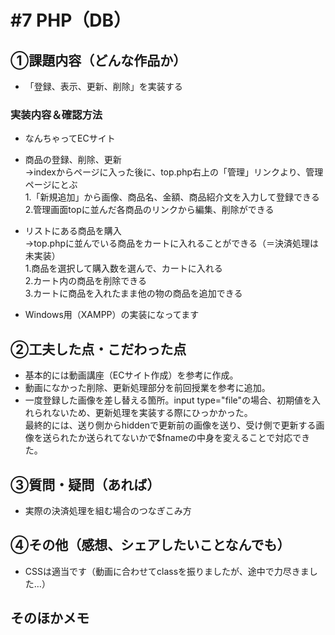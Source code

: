 # #7 PHP（DB）
## ①課題内容（どんな作品か）
- 「登録、表示、更新、削除」を実装する

### 実装内容＆確認方法
- なんちゃってECサイト
- 商品の登録、削除、更新  
→indexからページに入った後に、top.php右上の「管理」リンクより、管理ページにとぶ  
1.「新規追加」から画像、商品名、金額、商品紹介文を入力して登録できる  
2.管理画面topに並んだ各商品のリンクから編集、削除ができる

- リストにある商品を購入  
→top.phpに並んでいる商品をカートに入れることができる（＝決済処理は未実装）   
1.商品を選択して購入数を選んで、カートに入れる  
2.カート内の商品を削除できる  
3.カートに商品を入れたまま他の物の商品を追加できる

- Windows用（XAMPP）の実装になってます

## ②工夫した点・こだわった点
- 基本的には動画講座（ECサイト作成）を参考に作成。　
- 動画になかった削除、更新処理部分を前回授業を参考に追加。
- 一度登録した画像を差し替える箇所。input type="file"の場合、初期値を入れられないため、更新処理を実装する際にひっかかった。  
最終的には、送り側からhiddenで更新前の画像を送り、受け側で更新する画像を送られたか送られてないかで$fnameの中身を変えることで対応できた。

## ③質問・疑問（あれば）
- 実際の決済処理を組む場合のつなぎこみ方

## ④その他（感想、シェアしたいことなんでも）
- CSSは適当です（動画に合わせてclassを振りましたが、途中で力尽きました…）

## そのほかメモ
